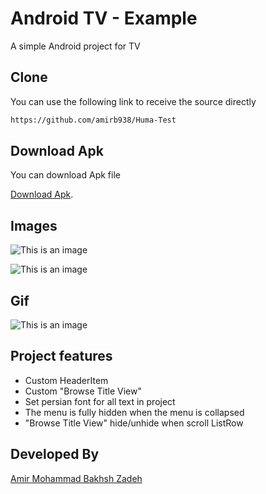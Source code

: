 # Android TV - Example

A simple Android project for TV



## Clone

You can use the following link to receive the source directly

```bash
https://github.com/amirb938/Huma-Test
```

## Download Apk
You can download Apk file

[Download Apk](https://raw.githubusercontent.com/amirb938/Huma-Test/main/app/release/app-release.apk).

## Images

![This is an image](https://s23.picofile.com/file/8449084176/Screenshot01.jpg)

![This is an image](https://s23.picofile.com/file/8449084168/Screenshot02.jpg)

## Gif
![This is an image](https://s23.picofile.com/file/8449085100/Video01.gif)






## Project features

- Custom HeaderItem
- Custom "Browse Title View"
- Set persian font for all text in project
- The  menu is fully hidden when the menu is collapsed
- "Browse Title View" hide/unhide when scroll ListRow

## Developed By
[Amir Mohammad Bakhsh Zadeh](https://github.com/amirb938)
